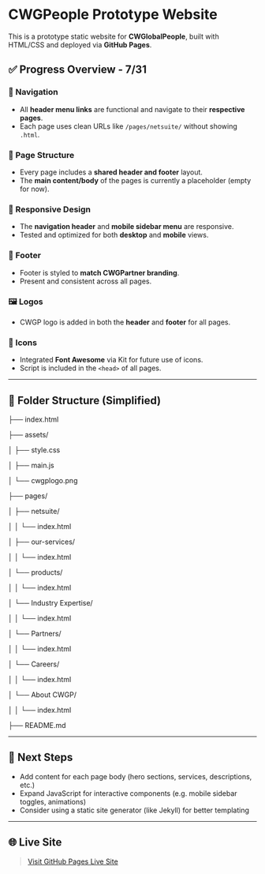 # CWGPeople Prototype Website

This is a prototype static website for **CWGlobalPeople**, built with HTML/CSS and deployed via **GitHub Pages**.

## ✅ Progress Overview - 7/31

### 🔗 Navigation
- All **header menu links** are functional and navigate to their **respective pages**.
- Each page uses clean URLs like `/pages/netsuite/` without showing `.html`.

### 🧱 Page Structure
- Every page includes a **shared header and footer** layout.
- The **main content/body** of the pages is currently a placeholder (empty for now).

### 📱 Responsive Design
- The **navigation header** and **mobile sidebar menu** are responsive.
- Tested and optimized for both **desktop** and **mobile** views.

### 📌 Footer
- Footer is styled to **match CWGPartner branding**.
- Present and consistent across all pages.

### 🖼 Logos
- CWGP logo is added in both the **header** and **footer** for all pages.

### 🎨 Icons
- Integrated **Font Awesome** via Kit for future use of icons.
- Script is included in the `<head>` of all pages.

---

## 📁 Folder Structure (Simplified)

├── index.html

├── assets/

│ ├── style.css

│ ├── main.js

│ └── cwgplogo.png

├── pages/

│ ├── netsuite/

│ │ └── index.html

│ ├── our-services/

│ │ └── index.html

│ └── products/

│ │ └── index.html

│ └── Industry Expertise/

│ │ └── index.html

│ └── Partners/

│ │ └── index.html

│ └── Careers/

│ │ └── index.html

│ └── About CWGP/

│ │ └── index.html

├── README.md

---

## 🚀 Next Steps

- Add content for each page body (hero sections, services, descriptions, etc.)
- Expand JavaScript for interactive components (e.g. mobile sidebar toggles, animations)
- Consider using a static site generator (like Jekyll) for better templating

---

## 🌐 Live Site

> [Visit GitHub Pages Live Site](https://kimcwgp.github.io/cwgpeople-prototype/)

